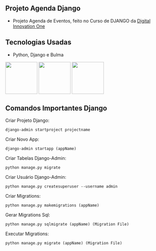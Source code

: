 ## Projeto Agenda Django
-  Projeto Agenda de Eventos, feito no Curso de DJANGO da <a href="https://digitalinnovation.one/sign-in" target="_blank">Digital Innovation One</a>
## Tecnologias Usadas
- Python, Django e Bulma
<p float="left">
<a href="https://www.python.org/"><img width="100px" height="100px" src="https://cdn.jsdelivr.net/gh/devicons/devicon/icons/python/python-original.svg"/></a>
<a href="https://www.djangoproject.com/"><img width="100px" height="100px" src="https://cdn.jsdelivr.net/gh/devicons/devicon/icons/django/django-original.svg"/></a>
<a href="https://bulma.io/"><img width="100px" height="100px" src="https://cdn.jsdelivr.net/gh/devicons/devicon/icons/bulma/bulma-plain.svg" /></a>
</p>

## Comandos Importantes Django

Criar Projeto Django:
```
django-admin startproject projectname
```

Criar Novo App:
``` 
django-admin startapp (appName)
```

Criar Tabelas Django-Admin:
```
python manage.py migrate
```

Criar Usuário Django-Admin:
```
python manage.py createsuperuser --username admin
```

Criar Migrations:
```
python manage.py makemigrations (appName)
```

Gerar Migrations Sql:
```
python manage.py sqlmigrate (appName) (Migration File)
```

Executar Migrations:
```
python manage.py migrate (appName) (Migration File)
```